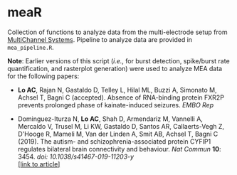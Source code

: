# meaR
Collection of functions to analyze data from the multi-electrode setup from <a href = "https://www.multichannelsystems.com/products/vitro-mea-systems">MultiChannel Systems</a>. Pipeline to analyze data are provided in `mea_pipeline.R`.

<b>Note</b>: Earlier versions of this script (<i>i.e.</i>, for burst detection, spike/burst rate quantification, and rasterplot generation) were used to analyze MEA data for the following papers:

- <b>Lo AC</b>, Rajan N, Gastaldo D, Telley L, Hilal ML, Buzzi A, Simonato M, Achsel T, Bagni C (accepted). Absence of RNA-binding protein FXR2P prevents prolonged phase of kainate-induced seizures. <i>EMBO Rep</i>

- Dominguez-Iturza N, <b>Lo AC</b>, Shah D, Armendariz M, Vannelli A, Mercaldo V, Trusel M, Li KW, Gastaldo D, Santos AR, Callaerts-Vegh Z, D'Hooge R, Mameli M, Van der Linden A, Smit AB, Achsel T, Bagni C (2019). The autism- and schizophrenia-associated protein CYFIP1 regulates bilateral brain connectivity and behaviour. <i>Nat Commun</i> <b>10</b>: 3454. <i>doi: 10.1038/s41467-019-11203-y</i> <br> <a href = "https://www.nature.com/articles/s41467-019-11203-y">[link to article]</a>
